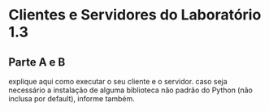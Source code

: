 # Clientes e Servidores do Laboratório 1.3

## Parte A e B

explique aqui como executar o seu cliente e o servidor. caso seja necessário a instalação de alguma biblioteca não padrão do Python (não inclusa por default), informe também.
